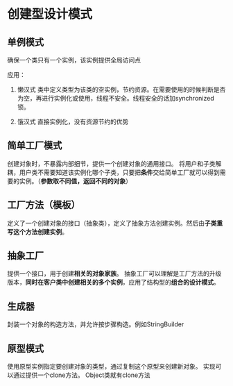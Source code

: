 # 创建型设计模式

## 单例模式
确保一个类只有一个实例，该实例提供全局访问点

应用：
1. 懒汉式
类中定义类型为该类的空实例，节约资源。在需要使用的时候判断是否为空，再进行实例化或使用，线程不安全。线程安全的话加synchronized锁。

2. 饿汉式
直接实例化，没有资源节约的优势

## 简单工厂模式
创建对象时，不暴露内部细节，提供一个创建对象的通用接口。
将用户和子类解耦，用户类不需要知道该实例化哪个子类，只要把**条件**交给简单工厂就可以得到需要的实例。（**参数取不同值，返回不同的对象**）

## 工厂方法（模板）
定义了一个创建对象的接口（抽象类），定义了抽象方法创建实例。然后由**子类重写这个方法创建实例**。

## 抽象工厂
提供一个接口，用于创建**相关的对象家族**。
抽象工厂可以理解是工厂方法的升级版本，**同时在客户类中创建相关的多个实例**，应用了结构型的**组合的设计模式**。

## 生成器
封装一个对象的构造方法，并允许按步骤构造。例如StringBuilder


## 原型模式
使用原型实例指定要创建对象的类型，通过复制这个原型来创建新对象。
实现可以通过提供一个clone方法。 Object类就有clone方法